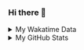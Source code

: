 ### Hi there 👋

<!--
**cdfmlr/cdfmlr** is a ✨ _special_ ✨ repository because its `README.md` (this file) appears on your GitHub profile.

Here are some ideas to get you started:

- 🔭 I’m currently working on ...
- 🌱 I’m currently learning ...
- 👯 I’m looking to collaborate on ...
- 🤔 I’m looking for help with ...
- 💬 Ask me about ...
- 📫 How to reach me: ...
- 😄 Pronouns: ...
- ⚡ Fun fact: ...
-->

<details>

<summary>My Wakatime Data</summary>

<!--START_SECTION:waka-->
![Lines of code](https://img.shields.io/badge/From%20Hello%20World%20I%27ve%20Written-580%20Thousand%20lines%20of%20code-blue)

**🐱 My GitHub Data** 

> 🏆 15 Contributions in the Year 2022
 > 
> 📦 311.4 kB Used in GitHub's Storage 
 > 
> 🚫 Not Opted to Hire
 > 
> 📜 41 Public Repositories 
 > 
> 🔑 6 Private Repositories  
 > 
**I'm an Early 🐤** 

```text
🌞 Morning    76 commits     █████░░░░░░░░░░░░░░░░░░░░   23.17% 
🌆 Daytime    155 commits    ███████████░░░░░░░░░░░░░░   47.26% 
🌃 Evening    87 commits     ██████░░░░░░░░░░░░░░░░░░░   26.52% 
🌙 Night      10 commits     ░░░░░░░░░░░░░░░░░░░░░░░░░   3.05%

```
📅 **I'm Most Productive on Friday** 

```text
Monday       32 commits     ██░░░░░░░░░░░░░░░░░░░░░░░   9.76% 
Tuesday      37 commits     ██░░░░░░░░░░░░░░░░░░░░░░░   11.28% 
Wednesday    41 commits     ███░░░░░░░░░░░░░░░░░░░░░░   12.5% 
Thursday     57 commits     ████░░░░░░░░░░░░░░░░░░░░░   17.38% 
Friday       60 commits     ████░░░░░░░░░░░░░░░░░░░░░   18.29% 
Saturday     49 commits     ███░░░░░░░░░░░░░░░░░░░░░░   14.94% 
Sunday       52 commits     ████░░░░░░░░░░░░░░░░░░░░░   15.85%

```


📊 **This Week I Spent My Time On** 

```text
⌚︎ Time Zone: Asia/Shanghai

```

**I Mostly Code in Go** 

```text
Go                       10 repos            ██████░░░░░░░░░░░░░░░░░░░   24.39% 
Python                   9 repos             █████░░░░░░░░░░░░░░░░░░░░   21.95% 
Jupyter Notebook         5 repos             ███░░░░░░░░░░░░░░░░░░░░░░   12.2% 
Java                     4 repos             ██░░░░░░░░░░░░░░░░░░░░░░░   9.76% 
HTML                     2 repos             █░░░░░░░░░░░░░░░░░░░░░░░░   4.88%

```



 Last Updated on 22/01/2022 01:10:14 UTC
<!--END_SECTION:waka-->

</details>

<details>
 
 <summary>My GitHub Stats</summary>

[![CDFMLR's github stats](https://github-readme-stats.vercel.app/api?username=cdfmlr&count_private=true&show_icons=true)](https://github.com/anuraghazra/github-readme-stats)

</details>
